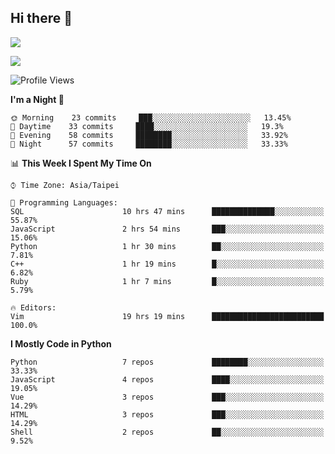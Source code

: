 ## Hi there 👋

![](https://github-readme-stats.vercel.app/api?username=CSY54&theme=nord&show_icons=true)

![](https://github-readme-stats.vercel.app/api/top-langs/?username=CSY54&theme=nord&layout=compact&card_width=445)

<!--START_SECTION:waka-->
![Profile Views](http://img.shields.io/badge/Profile%20Views-14-blue)

**I'm a Night 🦉** 

```text
🌞 Morning    23 commits     ███░░░░░░░░░░░░░░░░░░░░░░   13.45% 
🌆 Daytime    33 commits     ████░░░░░░░░░░░░░░░░░░░░░   19.3% 
🌃 Evening    58 commits     ████████░░░░░░░░░░░░░░░░░   33.92% 
🌙 Night      57 commits     ████████░░░░░░░░░░░░░░░░░   33.33%

```


📊 **This Week I Spent My Time On** 

```text
⌚︎ Time Zone: Asia/Taipei

💬 Programming Languages: 
SQL                      10 hrs 47 mins      ██████████████░░░░░░░░░░░   55.87% 
JavaScript               2 hrs 54 mins       ███░░░░░░░░░░░░░░░░░░░░░░   15.06% 
Python                   1 hr 30 mins        ██░░░░░░░░░░░░░░░░░░░░░░░   7.81% 
C++                      1 hr 19 mins        █░░░░░░░░░░░░░░░░░░░░░░░░   6.82% 
Ruby                     1 hr 7 mins         █░░░░░░░░░░░░░░░░░░░░░░░░   5.79%

🔥 Editors: 
Vim                      19 hrs 19 mins      █████████████████████████   100.0%

```

**I Mostly Code in Python** 

```text
Python                   7 repos             ████████░░░░░░░░░░░░░░░░░   33.33% 
JavaScript               4 repos             ████░░░░░░░░░░░░░░░░░░░░░   19.05% 
Vue                      3 repos             ███░░░░░░░░░░░░░░░░░░░░░░   14.29% 
HTML                     3 repos             ███░░░░░░░░░░░░░░░░░░░░░░   14.29% 
Shell                    2 repos             ██░░░░░░░░░░░░░░░░░░░░░░░   9.52%

```



<!--END_SECTION:waka-->

<!--
**CSY54/CSY54** is a ✨ _special_ ✨ repository because its `README.md` (this file) appears on your GitHub profile.

Here are some ideas to get you started:

- 🔭 I’m currently working on ...
- 🌱 I’m currently learning ...
- 👯 I’m looking to collaborate on ...
- 🤔 I’m looking for help with ...
- 💬 Ask me about ...
- 📫 How to reach me: ...
- 😄 Pronouns: ...
- ⚡ Fun fact: ...
-->
